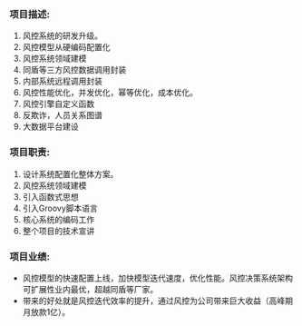 ### 项目描述: 
1. 风控系统的研发升级。
2. 风控模型从硬编码配置化
3. 风控系统领域建模
4. 同盾等三方风控数据调用封装
5. 内部系统远程调用封装
6. 风控性能优化，并发优化，幂等优化，成本优化。
7. 风控引擎自定义函数
8. 反欺诈，人员关系图谱
9. 大数据平台建设

### 项目职责: 
1. 设计系统配置化整体方案。
2. 风控系统领域建模
3. 引入函数式思想
4. 引入Groovy脚本语言
5. 核心系统的编码工作
6. 整个项目的技术宣讲

### 项目业绩:  
* 风控模型的快速配置上线，加快模型迭代速度，优化性能。风控决策系统架构可扩展性业内最优，超越同盾等厂家。
* 带来的好处就是风控迭代效率的提升，通过风控为公司带来巨大收益（高峰期月放款1亿）。